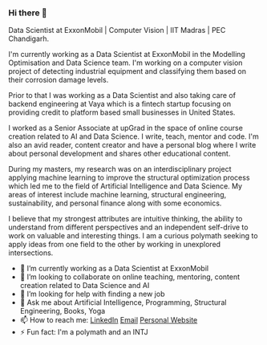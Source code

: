 ### Hi there 👋

Data Scientist at ExxonMobil | Computer Vision | IIT Madras | PEC Chandigarh. 

I'm currently working as a Data Scientist at ExxonMobil in the Modelling Optimisation and Data Science team. I'm working on a computer vision project of detecting industrial equipment and classifying them based on their corrosion damage levels. 

Prior to that I was working as a Data Scientist and also taking care of backend engineering at Vaya which is a fintech startup focusing on providing credit to platform based small businesses in United States. 

I worked as a Senior Associate at upGrad in the space of online course creation related to AI and Data Science. I write, teach, mentor and code. I'm also an avid reader, content creator and have a personal blog where I write about personal development and shares other educational content.

During my masters, my research was on an interdisciplinary project applying machine learning to improve the structural optimization process which led me to the field of Artificial Intelligence and Data Science. My areas of interest include machine learning, structural engineering, sustainability, and personal finance along with some economics.

I believe that my strongest attributes are intuitive thinking, the ability to understand from different perspectives and an independent self-drive to work on valuable and interesting things. I am a curious polymath seeking to apply ideas from one field to the other by working in unexplored intersections.

- 🔭 I’m currently working as a Data Scientist at ExxonMobil
- 👯 I’m looking to collaborate on online teaching, mentoring, content creation related to Data Science and AI
- 🤔 I’m looking for help with finding a new job
- 💬 Ask me about Artificial Intelligence, Programming, Structural Engineering, Books, Yoga
- 📫 How to reach me: 
    [LinkedIn](https://www.linkedin.com/in/kashishkumar)
    [Email](https://www.google.com)
    [Personal Website](https://www.kashishkumar.com)
- ⚡ Fun fact: I'm a polymath and an INTJ

<!--
**kashishkumar/kashishkumar** is a ✨ _special_ ✨ repository because its `README.md` (this file) appears on your GitHub profile
